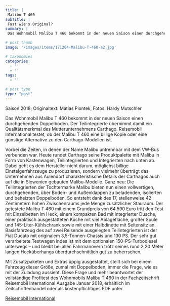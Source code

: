 ```yaml
---
title: |
 Malibu T 460
subTitle: |
 Fast wie's Original?
summary: |
 Das Wohnmobil Malibu T 460 bekommt in der neuen Saison einen durchgehenden Doppelboden. Der Teilintegrierte übernimmt damit ein Qualitätsmerkmal des Mutterunternehmens Carthago. Reisemobil International testet, ob der Malibu T 460 eine billige Kopie oder eine günstige Alternative zu den Carthago-Modellen ist.

# post thumb
image: '/images/items/171204-Malibu-T-460-a2.jpg'

# taxonomies
categories: 
  - ''
  - ''
tags:
  - ''

# post type
type: "post"
---
```


Saison 2018; Originaltext: Matias Piontek, Fotos: Hardy Mutschler  

Das Wohnmobil Malibu T 460 bekommt in der neuen Saison einen durchgehenden Doppelboden. Der Teilintegrierte übernimmt damit ein Qualitätsmerkmal des Mutterunternehmens Carthago. Reisemobil International testet, ob der Malibu T 460 eine billige Kopie oder eine günstige Alternative zu den Carthago-Modellen ist.  

Vorbei die Zeiten, in denen der Name Malibu untrennbar mit dem VW-Bus verbunden war. Heute rundet Carthago seine Produktpalette mit Malibu in Form von Kastenwagen, Teilintegrierten und Integrierten nach unten ab. Dabei geht es dem Hersteller nicht darum, möglichst billige Einsteigerfahrzeuge zu produzieren, sondern vielmehr überträgt das Unternehmen aus Aulendorf charakteristische Details der Carthagos auch auf die in Slowenien gebauten Malibu-Modelle. Ganz neu: Die Teilintegrierten der Tochtermarke Malibu bieten nun einen vollwertigen, durchgehenden, über Boden- und Außenklappen zu beladenden, isolierten und beheizten Doppelboden. So entsteht dank des 17, stellenweise 42 Zentimetern hohen Zwischenraums jede Menge zusätzlicher Stauraum. Der getestete Malibu T 460 mit einem Grundpreis von 64.590 Euro tritt den Test mit Einzelbetten im Heck, einem kompakten Bad mit integrierter Dusche, einer praktisch ausgestatteten Küche mit viel Ablagefläche, großer Spüle und 145-Liter-Kühlschrank sowie mit einer Halbdinette mit Seitensitz an. Basisfahrzeug des auf zwei Reisende ausgelegten Teilintegrierten ist der Fiat Ducato mit originalem 3,5-Tonnen-Chassis und 130 PS. Der sehr gut verarbeitete Testwagen indes ist mit dem optionalen 150-PS-Turbodiesel unterwegs – und bleibt bei allen Fahrmanövern trotz seines rund 2,20 Meter langen Hecküberhangs überdurchschnittlich gut zu beherrschen.   

Mit Zusatzpaketen und Extras üppig ausgestattet, stellt sich bei einem Fahrzeug dieser Größe, zumal mit Doppelboden, immer die Frage, wie es mit der Zuladung aussieht. Diese Frage und mehr beantwortet der vollständige Profitest des Wohnmobils Malibu T 460 in der Fachzeitschrift Reisemobil International Ausgabe Januar 2018, erhältlich im Zeitschriftenhandel oder als kostenpflichtiges PDF unter  

[Reisemobil International ](http://reisemobil-international.de)